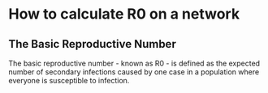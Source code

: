 # How to calculate R0 on a network

## The Basic Reproductive Number
The basic reproductive number - known as R0 - is defined as the expected number of secondary infections caused by one case in a population where everyone is susceptible to infection.
